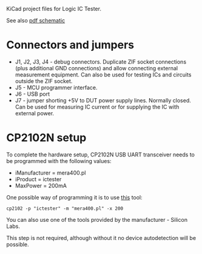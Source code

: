 KiCad project files for Logic IC Tester.

See also [pdf schematic](../doc/ictester.pdf)

# Connectors and jumpers

* J1, J2, J3, J4 - debug connectors. Duplicate ZIF socket connections (plus additional GND connections) and allow
  connecting external measurement equipment. Can also be used for testing ICs and circuits outside the ZIF socket.
* J5 - MCU programmer interface.
* J6 - USB port
* J7 - jumper shorting +5V to DUT power supply lines. Normally closed. Can be used for measuring IC current
  or for supplying the IC with external power.

# CP2102N setup

To complete the hardware setup, CP2102N USB UART transceiver needs to be programmed with the following values:

* iManufacturer = mera400.pl
* iProduct = ictester
* MaxPower = 200mA

One possible way of programming it is to use [this](https://github.com/VCTLabs/cp210x-program/tree/master/ext/badge) tool:

`cp2102 -p "ictester" -m "mera400.pl" -x 200`

You can also use one of the tools provided by the manufacturer - Silicon Labs.

This step is not required, although without it no device autodetection will be possible.
